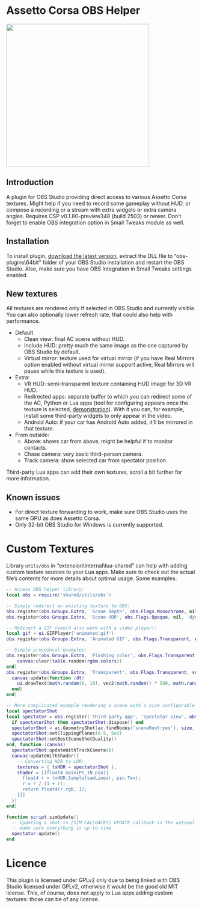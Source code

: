 # Assetto Corsa OBS Helper

<a href="https://files.acstuff.ru/shared/R72y/demo.mp4" target="_blank"><img src="https://files.acstuff.ru/shared/4DXZ/screen.jpg" width="380"></a>

## Introduction

A plugin for OBS Studio providing direct access to various Assetto Corsa textures. Might help if you need to record some gameplay without HUD, or compose a recording or a stream with extra widgets or extra camera angles. Requires CSP v0.1.80-preview348 (build 2503) or newer. Don’t forget to enable OBS integration option in Small Tweaks module as well.

## Installation

To install plugin, [download the latest version](/releases/latest/download/acc-obs-plugin.zip), extract the DLL file to “obs-plugins\64bit” folder of your OBS Studio installation and restart the OBS Studio. Also, make sure you have OBS Integration in Small Tweaks settings enabled.

## New textures

All textures are rendered only if selected in OBS Studio and currently visible. You can also optionally lower refresh rate, that could also help with performance. 

- Default
    - Clean view: final AC scene without HUD.
    - Include HUD: pretty much the same image as the one captured by OBS Studio by default.
    - Virtual mirror: texture used for virtual mirror (if you have Real Mirrors option enabled without virtual mirror support active, Real Mirrors will pause while this texture is used).
- Extra:
    - VR HUD: semi-transparent texture containing HUD image for 3D VR HUD.
    - Redirected apps: separate buffer to which you can redirect some of the AC, Python or Lua apps (tool for configuring appears once the texture is selected, [demonstration](https://files.acstuff.ru/shared/R72y/demo.mp4)). With it you can, for example, install some third-party widgets to only appear in the video.
    - Android Auto: if your car has Android Auto added, it’ll be mirrored in that texture.
- From outside:
    - Above: shows car from above, might be helpful if to monitor contacts.
    - Chase camera: very basic third-person camera.
    - Track camera: show selected car from spectator position.

Third-party Lua apps can add their own textures, scroll a bit further for more information.

## Known issues

- For direct texture forwarding to work, make sure OBS Studio uses the same GPU as does Assetto Corsa.
- Only 32-bit OBS Studio for Windows is currently supported.

# Custom Textures

Library `utils/obs` in “extension\internal\lua-shared” can help with adding custom texture sources to your Lua apps. Make sure to check out the actual file’s contents for more details about optimal usage. Some examples:

```lua
-- Access OBS helper library:
local obs = require('shared/utils/obs')

-- Simply redirect an existing texture to OBS:
obs.register(obs.Groups.Extra, 'Scene depth', obs.Flags.Monochrome, nil, 'dynamic::depth')
obs.register(obs.Groups.Extra, 'Scene HDR', obs.Flags.Opaque, nil, 'dynamic::hdr')

-- Redirect a GIF (would also work with a video player):
local gif = ui.GIFPlayer('animated.gif')
obs.register(obs.Groups.Extra, 'Animated GIF', obs.Flags.Transparent, nil, gif)

-- Simple proceducal examples:
obs.register(obs.Groups.Extra, 'Flashing color', obs.Flags.Transparent, vec2(256, 256), function (canvas)
    canvas:clear(table.random(rgbm.colors))
end)
obs.register(obs.Groups.Extra, 'Transparent', obs.Flags.Transparent, vec2(512, 128), function (canvas)
  canvas:update(function (dt)
    ui.drawText(math.random(0, 10), vec2(math.random() * 500, math.random() * 120), table.random(rgbm.colors))
  end)
end)

-- More complicated example rendering a scene with a size configurable in OBS Studio:
local spectatorShot
local spectator = obs.register('Third-party app', 'Spectator view', obs.Flags.ManualUpdate + obs.Flags.ApplyCMAA + obs.Flags.UserSize, function (size) 
  if spectatorShot then spectatorShot:dispose() end
  spectatorShot = ac.GeometryShot(ac.findNodes('sceneRoot:yes'), size, 1, false, render.AntialiasingMode.None, render.TextureFormat.R11G11B10.Float)
  spectatorShot:setClippingPlanes(0.5, 5e3)
  spectatorShot:setBestSceneShotQuality()
end, function (canvas)
  spectatorShot:updateWithTrackCamera(0)
  canvas:updateWithShader({ 
    -- Converting HDR to LDR:
    textures = { txHDR = spectatorShot },
    shader = [[float4 main(PS_IN pin){ 
      float4 r = txHDR.Sample(samLinear, pin.Tex); 
      r = r / (1 + r); 
      return float4(r.rgb, 1); 
    }]]
  })
end)

function script.simUpdate()
  -- Updating a shot in [SIM_CALLBACKS] UPDATE callback is the optimal way to 
  -- make sure everything is up-to-time
  spectator:update()
end
```

# Licence

This plugin is licensed under GPLv2 only due to being linked with OBS Studio licensed under GPLv2, otherwise it would be the good old MIT license. This, of course, does not apply to Lua apps adding custom textures: those can be of any license.
